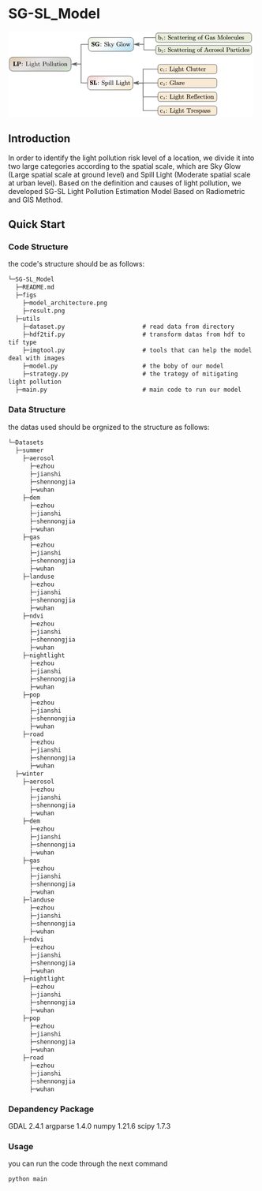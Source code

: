 # SG-SL_Model
![model_architecture](figs/model_architecture.png)
## Introduction
In order to identify the light pollution risk level of a location, we divide it into two large categories according to the spatial scale, which are Sky Glow (Large spatial scale at ground level) and Spill Light (Moderate spatial scale at urban level). Based on the definition and causes of light pollution, we developed SG-SL Light Pollution Estimation Model Based on Radiometric and GIS Method. 
## Quick Start
### Code Structure
the code's structure should be as follows:
```text
└─SG-SL_Model
  ├─README.md
  ├─figs
    ├─model_architecture.png
    ├─result.png 
  ├─utils
    ├─dataset.py                      # read data from directory
    ├─hdf2tif.py                      # transform datas from hdf to tif type
    ├─imgtool.py                      # tools that can help the model deal with images
    ├─model.py                        # the boby of our model
    ├─strategy.py                     # the trategy of mitigating light pollution
  ├─main.py                           # main code to run our model
```
### Data Structure
the datas used should be orgnized to the structure as follows: 
```
└─Datasets
  ├─summer
    ├─aerosol
      ├─ezhou
      ├─jianshi
      ├─shennongjia
      ├─wuhan
    ├─dem
      ├─ezhou
      ├─jianshi
      ├─shennongjia
      ├─wuhan
    ├─gas
      ├─ezhou
      ├─jianshi
      ├─shennongjia
      ├─wuhan
    ├─landuse
      ├─ezhou
      ├─jianshi
      ├─shennongjia
      ├─wuhan
    ├─ndvi
      ├─ezhou
      ├─jianshi
      ├─shennongjia
      ├─wuhan
    ├─nightlight
      ├─ezhou
      ├─jianshi
      ├─shennongjia
      ├─wuhan
    ├─pop
      ├─ezhou
      ├─jianshi
      ├─shennongjia
      ├─wuhan
    ├─road
      ├─ezhou
      ├─jianshi
      ├─shennongjia
      ├─wuhan
  ├─winter
    ├─aerosol
      ├─ezhou
      ├─jianshi
      ├─shennongjia
      ├─wuhan
    ├─dem
      ├─ezhou
      ├─jianshi
      ├─shennongjia
      ├─wuhan
    ├─gas
      ├─ezhou
      ├─jianshi
      ├─shennongjia
      ├─wuhan
    ├─landuse
      ├─ezhou
      ├─jianshi
      ├─shennongjia
      ├─wuhan
    ├─ndvi
      ├─ezhou
      ├─jianshi
      ├─shennongjia
      ├─wuhan
    ├─nightlight
      ├─ezhou
      ├─jianshi
      ├─shennongjia
      ├─wuhan
    ├─pop
      ├─ezhou
      ├─jianshi
      ├─shennongjia
      ├─wuhan
    ├─road
      ├─ezhou
      ├─jianshi
      ├─shennongjia
      ├─wuhan
```
### Depandency Package
GDAL 2.4.1
argparse 1.4.0
numpy 1.21.6
scipy 1.7.3
### Usage
you can run the code through the next command
```
python main
```

